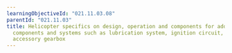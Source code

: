 ```yaml
---
learningObjectiveId: "021.11.03.08"
parentId: "021.11.03"
title: Helicopter specifics on design, operation and components for additional
  components and systems such as lubrication system, ignition circuit, starter,
  accessory gearbox
---
```

